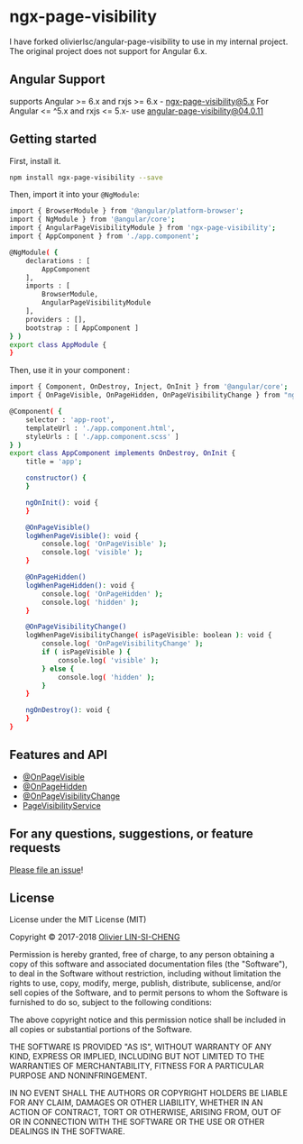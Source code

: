 # ngx-page-visibility

I have forked olivierlsc/angular-page-visibility to use in my internal project. The original project does not support for Angular 6.x.

## Angular Support

supports Angular >= 6.x and rxjs >= 6.x - ngx-page-visibility@5.x
For Angular <= ^5.x and rxjs <= 5.x- use  angular-page-visibility@04.0.11


## Getting started
First, install it.

```bash
npm install ngx-page-visibility --save
```

Then, import it into your `@NgModule`:

```bash
import { BrowserModule } from '@angular/platform-browser';
import { NgModule } from '@angular/core';
import { AngularPageVisibilityModule } from 'ngx-page-visibility';
import { AppComponent } from './app.component';

@NgModule( {
    declarations : [
        AppComponent
    ],
    imports : [
        BrowserModule,
        AngularPageVisibilityModule
    ],
    providers : [],
    bootstrap : [ AppComponent ]
} )
export class AppModule {
}
```

Then, use it in your component :

```bash
import { Component, OnDestroy, Inject, OnInit } from '@angular/core';
import { OnPageVisible, OnPageHidden, OnPageVisibilityChange } from "ngx-page-visibility";

@Component( {
    selector : 'app-root',
    templateUrl : './app.component.html',
    styleUrls : [ './app.component.scss' ]
} )
export class AppComponent implements OnDestroy, OnInit {
    title = 'app';

    constructor() {
    }

    ngOnInit(): void {
    }

    @OnPageVisible()
    logWhenPageVisible(): void {
        console.log( 'OnPageVisible' );
        console.log( 'visible' );
    }

    @OnPageHidden()
    logWhenPageHidden(): void {
        console.log( 'OnPageHidden' );
        console.log( 'hidden' );
    }

    @OnPageVisibilityChange()
    logWhenPageVisibilityChange( isPageVisible: boolean ): void {
        console.log( 'OnPageVisibilityChange' );
        if ( isPageVisible ) {
            console.log( 'visible' );
        } else {
            console.log( 'hidden' );
        }
    }

    ngOnDestroy(): void {
    }
}

```

## Features and API

- [@OnPageVisible](./wiki/on-page-visible.decorator.md)
- [@OnPageHidden](./wiki/on-page-hidden.decorator.md)
- [@OnPageVisibilityChange](./wiki/on-page-visibility-change.decorator.md)
- [PageVisibilityService](./wiki/page-visibility.service.md)

## For any questions, suggestions, or feature requests
[Please file an issue](https://github.com/insanehong/ngx-page-visibility/issues)!

## License

License under the MIT License (MIT)

Copyright © 2017-2018 [Olivier LIN-SI-CHENG](http://www.olivierlinsicheng.com)

Permission is hereby granted, free of charge, to any person obtaining a copy of this software and associated documentation files (the "Software"), to deal in the Software without restriction, including without limitation the rights to use, copy, modify, merge, publish, distribute, sublicense, and/or sell copies of the Software, and to permit persons to whom the Software is furnished to do so, subject to the following conditions:

The above copyright notice and this permission notice shall be included in all copies or substantial portions of the Software.

THE SOFTWARE IS PROVIDED "AS IS", WITHOUT WARRANTY OF ANY KIND, EXPRESS OR IMPLIED, INCLUDING BUT NOT LIMITED TO THE WARRANTIES OF MERCHANTABILITY, FITNESS FOR A PARTICULAR PURPOSE AND NONINFRINGEMENT.

IN NO EVENT SHALL THE AUTHORS OR COPYRIGHT HOLDERS BE LIABLE FOR ANY CLAIM, DAMAGES OR OTHER LIABILITY, WHETHER IN AN ACTION OF CONTRACT, TORT OR OTHERWISE, ARISING FROM, OUT OF OR IN CONNECTION WITH THE SOFTWARE OR THE USE OR OTHER DEALINGS IN THE SOFTWARE.
